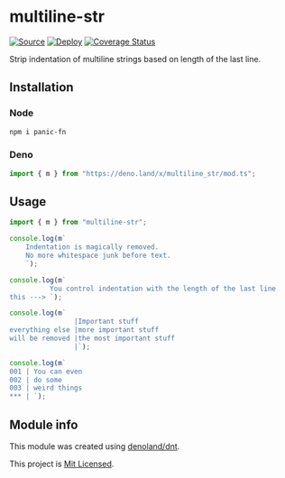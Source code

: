 # multiline-str

[![Source](https://img.shields.io/badge/source-github-informational)](https://github.com/glebbash/multiline-strn)
[![Deploy](https://github.com/glebbash/multiline-str/workflows/build/badge.svg)](https://github.com/glebbash/multiline-str/actions)
[![Coverage Status](https://coveralls.io/repos/github/glebbash/multiline-str/badge.svg?branch=master)](https://coveralls.io/github/glebbash/multiline-str?branch=master)

Strip indentation of multiline strings based on length of the last line.

## Installation

### Node

```bash
npm i panic-fn
```

### Deno

```ts
import { m } from "https://deno.land/x/multiline_str/mod.ts";
```

## Usage

```ts
import { m } from "multiline-str";

console.log(m`
    Indentation is magically removed.
    No more whitespace junk before text.
    `);

console.log(m`
          You control indentation with the length of the last line
this ---> `);

console.log(m`
                |Important stuff
everything else |more important stuff
will be removed |the most important stuff         
                |`);

console.log(m`
001 | You can even 
002 | do some
003 | weird things
*** | `);
```

## Module info

This module was created using [denoland/dnt](https://github.com/denoland/dnt).

This project is [Mit Licensed](LICENSE).
